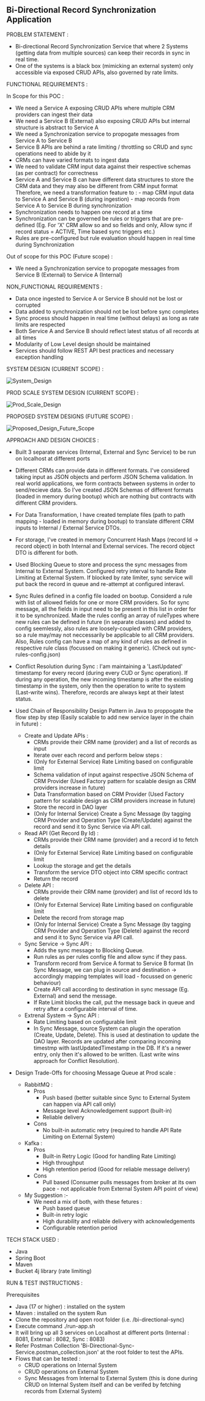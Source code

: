Bi-Directional Record Synchronization Application
-------------------------------------------------

PROBLEM STATEMENT : 
- Bi-directional Record Synchronization Service that where 2 Systems (getting data from multiple sources) can keep their records in sync in real time.
- One of the systems is a black box (mimicking an external system) only accessible via exposed CRUD APIs, also governed by rate limits.

FUNCTIONAL REQUIREMENTS :

In Scope for this POC :
- We need a Service A exposing CRUD APIs where multiple CRM providers can ingest their data
- We need a Service B (External) also exposing CRUD APIs but internal structure is abstract to Service A
- We need a Synchronization service to propogate messages from Service A to Service B
- Service B APIs are behind a rate limiting / throttling so CRUD and sync operations need to abide by it
- CRMs can have varied formats to ingest data
- We need to validate CRM input data against their respective schemas (as per contract) for correctness
- Service A and Service B can have different data structures to store the CRM data and they may also be different from CRM input format
  Therefore, we need a transformation feature to : 
      - map CRM input data to Service A and Service B (during ingestion)
      - map records from Service A to Service B during synchronization
- Synchronization needs to happen one record at a time
- Synchronization can be governed be rules or triggers that are pre-defined
  (Eg. For 'X' CRM allow so and so fields and only, Allow sync if record status = ACTIVE, Time based sync triggers etc.)
- Rules are pre-configured but rule evaluation should happen in real time during Synchronization

Out of scope for this POC (Future scope) :
- We need a Synchronization service to propogate messages from Service B (External) to Service A (Internal)


NON_FUNCTIONAL REQUIREMENTS :
- Data once ingested to Service A or Service B should not be lost or corrupted
- Data added to synchronization should not be lost before sync completes
- Sync process should happen in real time (without delays) as long as rate limits are respected
- Both Service A and Service B should reflect latest status of all records at all times
- Modularity of Low Level design should be maintained
- Services should follow REST API best practices and necessary exception handling

SYSTEM DESIGN (CURRENT SCOPE) :

![System_Design](./design/System_Design.png)


PROD SCALE SYSTEM DESIGN (CURRENT SCOPE) : 

![Prod_Scale_Design](./design/Prod_Scale_Design.png)


PROPOSED SYSTEM DESIGNS (FUTURE SCOPE) :

![Proposed_Design_Future_Scope](./design/Proposed_Design_Future_Scope.png)


APPROACH AND DESIGN CHOICES :
- Built 3 separate services (Internal, External and Sync Service) to be run on localhost at different ports
- Different CRMs can provide data in different formats. I've considered taking input as JSON objects and perform JSON Schema validation.
  In real world applications, we form contracts between systems in order to send/recieve data.
  So I've created JSON Schemas of different formats (loaded in memory during bootup) which are nothing but contracts with different CRM providers.
- For Data Transformation, I have created template files (path to path mapping - loaded in memory during bootup) to translate different CRM inputs to
  Internal / External Service DTOs.
- For storage, I've created in memory Concurrent Hash Maps (record Id -> record object) in both Internal and External services. The record object DTO is different for both.
- Used Blocking Queue to store and process the sync messages from Internal to External System. Configured retry interval to handle Rate Limiting at External System.
  If blocked by rate limiter, sync service will put back the record in queue and re-attempt at configured interavl.
- Sync Rules defined in a config file loaded on bootup. Considerd a rule with list of allowed fields for one or more CRM providers. So for sync message, all the fields
  in input need to be present in this list in order for it to be synchronized.
  Made the rules config an array of ruleTypes where new rules can be defined in future (in separate classes)  and added to config seemlessly, also rules are loosely-coupled
  with CRM providers, so a rule may/may not neccessarily be applicable to all CRM providers. Also, Rules config can have a map of any kind of rules as defined in respective
  rule class (focussed on making it generic). (Check out sync-rules-config.json)
- Conflict Resolution during Sync : I'am maintaining a 'LastUpdated' timestamp for every record (during every CUD or Sync operation). If during any operation, the new incoming timestamp is after the existing timestamp in the system, only then the operation to write to system (Last-write wins). Therefore, records are always kept at their latest status.
- Used Chain of Responsibility Design Pattern in Java to proppogate the flow step by step (Easily scalable to add new service layer in the chain in future) :
    - Create and Update APIs :
      - CRMs provide their CRM name (provider) and a list of records as input
      - Iterate over each record and perform below steps :
      - (Only for External Service) Rate Limiting based on configurable limit
      - Schema validation of input against respective JSON Schema of CRM Provider (Used Factory pattern for scalable design as CRM providers increase in future)
      - Data Transformation based on CRM Provider (Used Factory pattern for scalable design as CRM providers increase in future)
      - Store the record in DAO layer
      - (Only for Internal Service) Create a Sync Message (by tagging CRM Provider and Operation Type (Create/Update) against the record and send it to Sync Service via API call.
    - Read API (Get Record By Id) :
      - CRMs provide their CRM name (provider) and a record id to fetch details
      - (Only for External Service) Rate Limiting based on configurable limit
      - Lookup the storage and get the details
      - Transform the service DTO object into CRM specific contract
      - Return the record
    - Delete API :
      - CRMs provide their CRM name (provider) and list of record Ids to delete
      - (Only for External Service) Rate Limiting based on configurable limit
      - Delete the record from storage map
      - (Only for Internal Service) Create a Sync Message (by tagging CRM Provider and Operation Type (Delete) against the record and send it to Sync Service via API call.
    - Sync Service -> Sync API :
      - Adds the sync message to Blocking Queue.
      - Run rules as per rules config file and allow sync if they pass.
      - Transform record from Service A format to Service B format (In Sync Message, we can plug in source and destination -> accordingly mapping templates will load - focussed on generic behaviour)
      - Create API call according to destination in sync message (Eg. External) and send the message.
      - If Rate Limit blocks the call, put the message back in queue and retry after a configurable interval of time.
    - Extrenal System -> Sync API :
      - Rate Limiting based on configurable limit
      - In Sync Message, source System can plugin the operation (Create, Update, Delete). This is used at destination to update the DAO layer. Records are updated after comparing incoming timestmp with
        lastUpdatedTimestamp in the DB. If it's a newer entry, only then it's allowed to be written. (Last write wins approach for Conflict Resolution).

- Design Trade-Offs for choosing Message Queue at Prod scale : 
  - RabbitMQ : 
    - Pros
      - Push based (better suitable since Sync to External System can happen via API call only)
      - Message level Acknowledgement support (built-in)
      - Reliable delivery
    - Cons
      - No built-in automatic retry (required to handle API Rate Limiting on External System)
  - Kafka : 
    - Pros
      - Built-in Retry Logic (Good for handling Rate Limiting)
      - High throughput
      - High retention period (Good for reliable message delivery)
    - Cons
      - Pull based (Consumer pulls messages from broker at its own pace - not applicable from External System API point of view)
  - My Suggestion :- 
    - We need a mix of both, with these fetures :
      - Push based queue
      - Built-in retry logic
      - High durability and reliable delivery with acknowledgements
      - Configurable retention period

TECH STACK USED :
- Java
- Spring Boot
- Maven
- Bucket 4j library (rate limiting)

RUN & TEST INSTRUCTIONS :
 
Prerequisites
  - Java (17 or higher) : installed on the system
  - Maven : installed on the system
Run 
  - Clone the repository and open root folder (i.e. /bi-directional-sync)
  - Execute command ./run-app.sh
  - It will bring up all 3 services on Localhost at different ports (Internal : 8081, External : 8082, Sync : 8083)
  - Refer Postman Collection 'Bi-Directional-Sync-Service.postman_collection.json' at the root folder to test the APIs.
  - Flows that can be tested : 
    - CRUD operations on Internal System
    - CRUD operations on External System
    - Sync Messages from Internal to External System (this is done during CRUD on Internal System itself and can be verifed by fetching records from External System)

